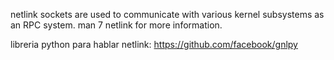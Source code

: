 netlink sockets are used to communicate with various kernel subsystems as an RPC system. man 7 netlink for more information.

libreria python para hablar netlink:
https://github.com/facebook/gnlpy
